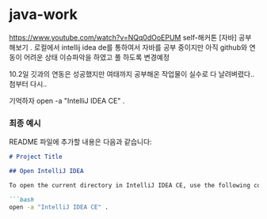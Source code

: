 # java-work
https://www.youtube.com/watch?v=NQq0dOoEPUM
self-해커톤 [자바] 공부 해보기
.
로컬에서  intellij idea de를 통하여서 자바를 공부 중이지만 아직 github와 연동이 어려운 상태  이슈파악을 하였고 풀 하도록  변경예정


10.2일 깃과의 연동은 성공했지만 여태까지 공부해온 작업물이 실수로 다 날려벼렸다..
첨부터 다시..


기억하자 open -a "IntelliJ IDEA CE" .




### 최종 예시

README 파일에 추가할 내용은 다음과 같습니다:

```markdown
# Project Title

## Open IntelliJ IDEA

To open the current directory in IntelliJ IDEA CE, use the following command:

```bash
open -a "IntelliJ IDEA CE" .
